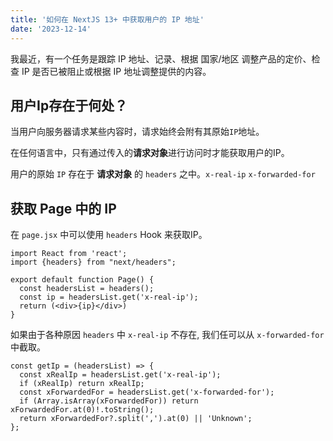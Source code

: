```yaml
---
title: '如何在 NextJS 13+ 中获取用户的 IP 地址'
date: '2023-12-14'
---
```


我最近，有一个任务是跟踪 IP 地址、记录、根据 国家/地区 调整产品的定价、检查 IP 是否已被阻止或根据 IP 地址调整提供的内容。

## 用户Ip存在于何处？

当用户向服务器请求某些内容时，请求始终会附有其原始`IP`地址。 

在任何语言中，只有通过传入的**请求对象**进行访问时才能获取用户的IP。

用户的原始 `IP` 存在于 **请求对象** 的 `headers` 之中。`x-real-ip` `x-forwarded-for`

## 获取 Page 中的 IP

在 `page.jsx` 中可以使用 `headers` Hook 来获取IP。

```tsx
import React from 'react';
import {headers} from "next/headers";

export default function Page() {
  const headersList = headers();
  const ip = headersList.get('x-real-ip');
  return (<div>{ip}</div>)
}
```
如果由于各种原因 `headers` 中 `x-real-ip` 不存在, 我们任可以从 `x-forwarded-for` 中截取。

```tsx
const getIp = (headersList) => {
  const xRealIp = headersList.get('x-real-ip');
  if (xRealIp) return xRealIp;
  const xForwardedFor = headersList.get('x-forwarded-for');
  if (Array.isArray(xForwardedFor)) return xForwardedFor.at(0)!.toString();
  return xForwardedFor?.split(',').at(0) || 'Unknown';
};
```

